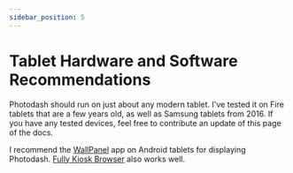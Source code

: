 ```yaml
---
sidebar_position: 5
---
```


# Tablet Hardware and Software Recommendations

Photodash should run on just about any modern tablet. I've tested it on Fire tablets that are a few years old, as well as Samsung tablets from 2016. If you have any tested devices, feel free to contribute an update of this page of the docs.

I recommend the [WallPanel](https://wallpanel.xyz/) app on Android tablets for displaying Photodash. [Fully Kiosk Browser](https://www.fully-kiosk.com/) also works well.
